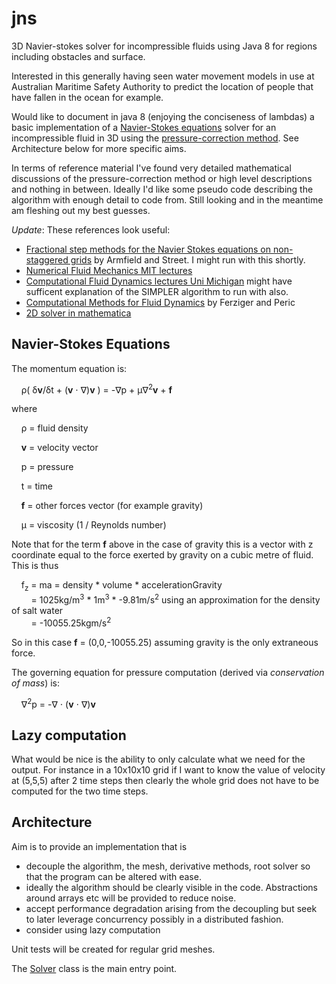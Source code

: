 jns
===

3D Navier-stokes solver for incompressible fluids using Java 8 for regions including obstacles and surface.

Interested in this generally having seen water movement models in use at Australian Maritime Safety Authority to predict the location of people that have fallen in the ocean for example.

Would like to document in java 8 (enjoying the conciseness of lambdas) a basic implementation of a [Navier-Stokes equations](http://en.wikipedia.org/wiki/Navier%E2%80%93Stokes_equations) solver for an incompressible fluid in 3D using the [pressure-correction method](http://en.wikipedia.org/wiki/Pressure-correction_method). See Architecture below for more specific aims.

In terms of reference material I've found very detailed mathematical discussions of the pressure-correction method or high level descriptions and nothing in between. Ideally I'd like some pseudo code describing the algorithm with enough detail to code from. Still looking and in the meantime am fleshing out my best guesses.

*Update*: These references look useful:

* [Fractional step methods for the Navier Stokes equations on non-staggered grids](http://journal.austms.org.au/ojs/index.php/ANZIAMJ/article/download/593/461) by Armfield and Street. I might run with this shortly.
* [Numerical Fluid Mechanics MIT lectures](http://ocw.mit.edu/courses/mechanical-engineering/2-29-numerical-fluid-mechanics-fall-2011/lecture-notes/MIT2_29F11_lect_24.pdf)
* [Computational Fluid Dynamics lectures Uni Michigan](http://www.fem.unicamp.br/~phoenics/SITE_PHOENICS/Apostilas/CFD-1_U%20Michigan_Hong/Lecture13.pdf) might have sufficent explanation of the SIMPLER algorithm to run with also.
* [Computational Methods for Fluid Dynamics](https://docs.google.com/file/d/0B7WvmGcRs5CzanBEeDlDaEk3dEU/edit) by Ferziger and Peric
* [2D solver in mathematica](http://blog.wolfram.com/2013/07/09/using-mathematica-to-simulate-and-visualize-fluid-flow-in-a-box/)

Navier-Stokes Equations
-------------------------
The momentum equation is:

&nbsp;&nbsp;&nbsp;&nbsp;&rho;( &delta;**v**/&delta;t + (**v** &sdot; &nabla;)**v** ) = -&nabla;p + &mu;&nabla;<sup>2</sup>**v** + **f**

where 

&nbsp;&nbsp;&nbsp;&nbsp;&rho; = fluid density

&nbsp;&nbsp;&nbsp;&nbsp;**v** = velocity vector

&nbsp;&nbsp;&nbsp;&nbsp;p = pressure

&nbsp;&nbsp;&nbsp;&nbsp;t = time

&nbsp;&nbsp;&nbsp;&nbsp;**f** = other forces vector (for example gravity)

&nbsp;&nbsp;&nbsp;&nbsp;&mu; = viscosity (1 / Reynolds number)

Note that for the term **f** above in the case of gravity this is a vector with z coordinate equal 
to the force exerted by gravity on a cubic metre of fluid. This is thus 

&nbsp;&nbsp;&nbsp;&nbsp;f<sub>z</sub> = ma = density * volume * accelerationGravity <br/>
&nbsp;&nbsp;&nbsp;&nbsp;&nbsp;&nbsp;&nbsp;&nbsp;= 1025kg/m<sup>3</sup> * 1m<sup>3</sup> * -9.81m/s<sup>2</sup> using an approximation for the density of salt water<br/>
&nbsp;&nbsp;&nbsp;&nbsp;&nbsp;&nbsp;&nbsp;&nbsp;= -10055.25kgm/s<sup>2</sup>

So in this case **f** = (0,0,-10055.25) assuming gravity is the only extraneous force.

The governing equation for pressure computation (derived via *conservation of mass*) is:

&nbsp;&nbsp;&nbsp;&nbsp;&nabla;<sup>2</sup>p = -&nabla; &sdot; (**v** &sdot; &nabla;)**v**

Lazy computation
-------------------

What would be nice is the ability to only calculate what we need for the output. For instance in a 10x10x10 grid
if I want to know the value of velocity at (5,5,5) after 2 time steps then clearly the whole grid does not have
to be computed for the two time steps. 

Architecture
--------------
Aim is to provide an implementation that is 

* decouple the algorithm, the mesh, derivative methods, root solver so that the program can be altered with ease.
* ideally the algorithm should be clearly visible in the code. Abstractions around arrays etc will be provided to reduce noise.
* accept performance degradation arising from the decoupling but seek to later leverage concurrency possibly in a distributed fashion.
* consider using lazy computation

Unit tests will be created for regular grid meshes.

The [Solver](src%2Fmain%2Fjava%2Fcom%2Fgithub%2Fdavidmoten%2Fjns%2FSolver.java) class is the main entry point.
